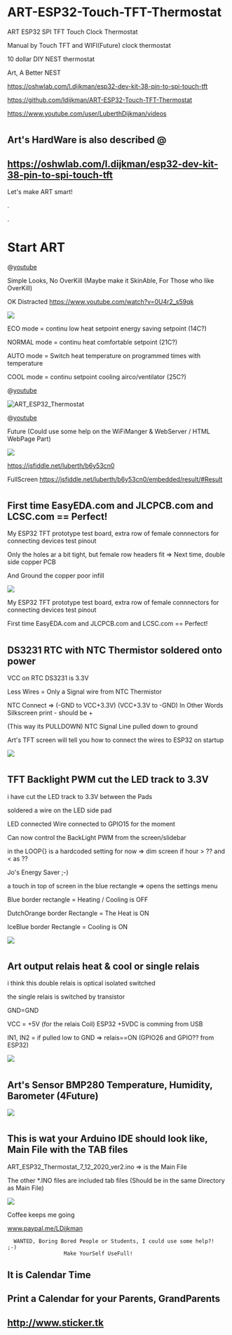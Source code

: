 # ART-ESP32-Touch-TFT-Thermostat

ART ESP32 SPI TFT Touch Clock Thermostat	

Manual by Touch TFT and WIFI(Future) clock thermostat

10 dollar DIY NEST thermostat	


Art, A Better NEST	


https://oshwlab.com/l.dijkman/esp32-dev-kit-38-pin-to-spi-touch-tft	


https://github.com/ldijkman/ART-ESP32-Touch-TFT-Thermostat	



https://www.youtube.com/user/LuberthDijkman/videos



#
## Art's HardWare is also described @
## https://oshwlab.com/l.dijkman/esp32-dev-kit-38-pin-to-spi-touch-tft



Let's make ART smart!


.	

.	
#	
# Start ART	

@[youtube](http://youtu.be/qNYT64CaLEI)	

Simple Looks, No OverKill (Maybe make it SkinAble, For Those who like OverKill)

OK Distracted https://www.youtube.com/watch?v=0U4r2_s59qk

<img src="https://image.easyeda.com/pullimage/0pvffSdQuBwEW5eRixJsPd3uQcttBgp2v1z47P3t.jpeg">

ECO mode = continu low heat setpoint energy saving setpoint (14C?)

NORMAL mode = continu heat comfortable setpoint (21C?)

AUTO mode = Switch heat temperature on programmed times with temperature

COOL mode = continu setpoint cooling airco/ventilator (25C?)


@[youtube](http://youtu.be/qNYT64CaLEI)	

![ART_ESP32_Thermostat](https://user-images.githubusercontent.com/45427770/101690375-8d377400-3a6d-11eb-8191-ab8abd6a1b2d.png)	

@[youtube](http://youtu.be/qNYT64CaLEI)	

Future (Could use some help on the WiFiManger & WebServer / HTML WebPage Part)

<img src="https://image.easyeda.com/pullimage/A4bHd1cMRSmGSywTSo8FhNrSkIzuRznVZiUuAgie.jpeg">	

https://jsfiddle.net/luberth/b6y53cn0	

FullScreen https://jsfiddle.net/luberth/b6y53cn0/embedded/result/#Result	


#	
## First time EasyEDA.com and JLCPCB.com and LCSC.com == Perfect!	

My ESP32 TFT prototype test board, extra row of female connnectors for connecting devices test pinout

Only the holes ar a bit tight, but female row headers fit => Next time, double side copper PCB

And Ground the copper poor infill

<img src="https://github.com/ldijkman/ART-ESP32-Touch-TFT-Thermostat/blob/main/ESP32_SPI_touch_TFT_PCB.jpeg">	

My ESP32 TFT prototype test board, extra row of female connnectors for connecting devices test pinout	

First time EasyEDA.com and JLCPCB.com and LCSC.com == Perfect!	

#
## DS3231 RTC with NTC Thermistor soldered onto power 

VCC on RTC DS3231 is 3.3V

Less Wires = Only a Signal wire from NTC Thermistor

NTC Connect => (-GND to VCC+3.3V) (VCC+3.3V to -GND) In Other Words Silkscreen print - should be + 

(This way its PULLDOWN) NTC Signal Line pulled down to ground

Art's TFT screen will tell you how to connect the wires to ESP32 on startup

<img src="https://github.com/ldijkman/ART-ESP32-Touch-TFT-Thermostat/blob/main/RTC_DS3231_NTC_Thermistor.jpg">


#
## TFT Backlight PWM cut the LED track to 3.3V

i have cut the LED track to 3.3V between the Pads

soldered a wire on the LED side pad

LED connected Wire connected to GPIO15 for the moment

Can now control the BackLight PWM from the screen/slidebar

in the LOOP{} is a hardcoded setting for now => dim screen if hour > ?? and < as ??

Jo's Energy Saver ;-)

a touch in top of screen in the blue rectangle => opens the settings menu

Blue border rectangle = Heating / Cooling is OFF

DutchOrange border Rectangle = The Heat is ON

IceBlue border Rectangle = Cooling is ON

<img src="https://github.com/ldijkman/ART-ESP32-Touch-TFT-Thermostat/blob/main/Art_Thermostat_backlight_PWM.jpg">


#
## Art output relais  heat & cool or single relais

i think this double relais is optical isolated switched

the single relais is switched by transistor

GND=GND

VCC = +5V (for the relais Coil) ESP32 +5VDC is comming from  USB

IN1, IN2 = if pulled low to GND => relais==ON (GPIO26 and GPIO?? from ESP32)

<img src="https://github.com/ldijkman/ART-ESP32-Touch-TFT-Thermostat/blob/main/Art_Thermostat_relais.jpg">

#
## Art's Sensor BMP280 Temperature, Humidity, Barometer (4Future)

<img src="https://github.com/ldijkman/ART-ESP32-Touch-TFT-Thermostat/blob/main/Art_Thermostat_BMP280.jpg">

#	
## This is wat your Arduino IDE should look like, Main File with the TAB files	

ART_ESP32_Thermostat_7_12_2020_ver2.ino => is the Main File	

The other *.INO files are included tab files (Should be in the same Directory as Main File)	

<img src="https://image.easyeda.com/pullimage/VNE6BX0bdmtFa41PH79R6Qq3eSFhpZg6qHJ66yZu.jpeg">	



Coffee keeps me going	

www.paypal.me/LDijkman	






      WANTED, Boring Bored People or Students, I could use some help?!  ;-) 	
                      Make YourSelf UseFull!	



## It is Calendar Time	
## Print a Calendar for your Parents, GrandParents	
## http://www.sticker.tk
